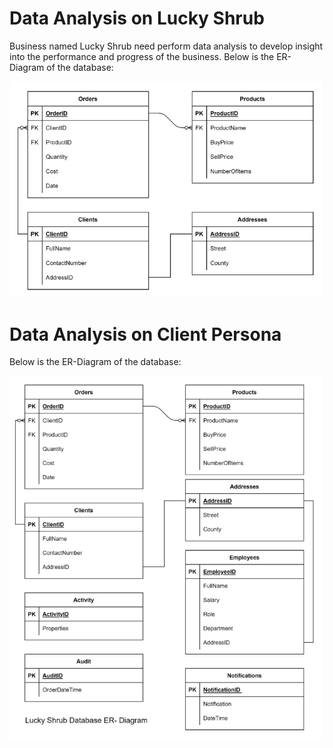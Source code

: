 # Data Analysis on Lucky Shrub

Business named Lucky Shrub need perform data analysis to develop insight into the performance and progress of the business. Below is the ER-Diagram of the database:

<img src="./images/erd-1.png" alt='erd-lucky-shrub' width='500' />

# Data Analysis on Client Persona

Below is the ER-Diagram of the database:

<img src="./images/erd-2.png" alt='erd-lucky-shrub' width='500' />
